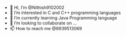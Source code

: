 - 👋 Hi, I’m @Nithish9102002
- 👀 I’m interested in C and C++ programming languages
- 🌱 I’m currently learning Java Programming language
- 💞️ I’m looking to collaborate on ...
- 📫 How to reach me @8939513069

<!---
Nithish9102002/Nithish9102002 is a ✨ special ✨ repository because its `README.md` (this file) appears on your GitHub profile.
You can click the Preview link to take a look at your changes.
--->
